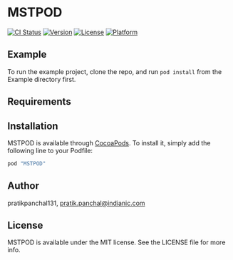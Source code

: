 # MSTPOD

[![CI Status](http://img.shields.io/travis/pratikpanchal131/MSTPOD.svg?style=flat)](https://travis-ci.org/pratikpanchal131/MSTPOD)
[![Version](https://img.shields.io/cocoapods/v/MSTPOD.svg?style=flat)](http://cocoapods.org/pods/MSTPOD)
[![License](https://img.shields.io/cocoapods/l/MSTPOD.svg?style=flat)](http://cocoapods.org/pods/MSTPOD)
[![Platform](https://img.shields.io/cocoapods/p/MSTPOD.svg?style=flat)](http://cocoapods.org/pods/MSTPOD)

## Example

To run the example project, clone the repo, and run `pod install` from the Example directory first.

## Requirements

## Installation

MSTPOD is available through [CocoaPods](http://cocoapods.org). To install
it, simply add the following line to your Podfile:

```ruby
pod "MSTPOD"
```

## Author

pratikpanchal131, pratik.panchal@indianic.com

## License

MSTPOD is available under the MIT license. See the LICENSE file for more info.
